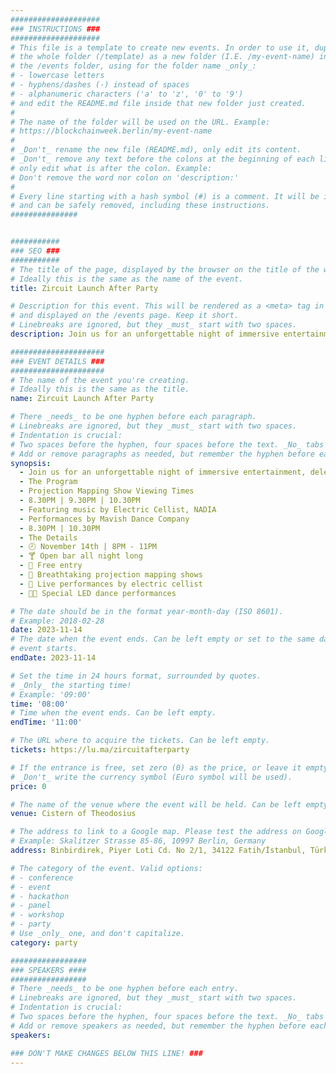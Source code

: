 ```yaml
---
####################
### INSTRUCTIONS ###
####################
# This file is a template to create new events. In order to use it, duplicate
# the whole folder (/template) as a new folder (I.E. /my-event-name) inside of
# the /events folder, using for the folder name _only_:
# - lowercase letters
# - hyphens/dashes (-) instead of spaces
# - alphanumeric characters ('a' to 'z', '0' to '9')
# and edit the README.md file inside that new folder just created.
#
# The name of the folder will be used on the URL. Example:
# https://blockchainweek.berlin/my-event-name
#
# _Don't_ rename the new file (README.md), only edit its content.
# _Don't_ remove any text before the colons at the beginning of each line,
# only edit what is after the colon. Example:
# Don't remove the word nor colon on 'description:'
#
# Every line starting with a hash symbol (#) is a comment. It will be ignored
# and can be safely removed, including these instructions.
###############


###########
### SEO ###
###########
# The title of the page, displayed by the browser on the title of the window.
# Ideally this is the same as the name of the event.
title: Zircuit Launch After Party

# Description for this event. This will be rendered as a <meta> tag in the HTML,
# and displayed on the /events page. Keep it short.
# Linebreaks are ignored, but they _must_ start with two spaces.
description: Join us for an unforgettable night of immersive entertainment, delectable cocktails, and great company as we celebrate the debut of Zircuit, a fully EVM-compatible zero-knowledge rollup powering the limitless potential of web3.

#####################
### EVENT DETAILS ###
#####################
# The name of the event you're creating.
# Ideally this is the same as the title.
name: Zircuit Launch After Party

# There _needs_ to be one hyphen before each paragraph.
# Linebreaks are ignored, but they _must_ start with two spaces.
# Indentation is crucial:
# Two spaces before the hyphen, four spaces before the text. _No_ tabs allowed.
# Add or remove paragraphs as needed, but remember the hyphen before each entry.
synopsis:
  - Join us for an unforgettable night of immersive entertainment, delectable cocktails, and great company as we celebrate the debut of Zircuit, a fully EVM-compatible zero-knowledge rollup powering the limitless potential of web3. Experience the mesmerizing realm of projection mapping as you witness live performances from the Electric Cellist, NADIA and captivating LED dance shows by Istanbul's very own, Mavish Dance Company. Indulge yourself in complimentary craft cocktails while making connections with fellow industry experts. ​​We hope you can join us in commemorating this significant milestone in Zircuit's mission to scale the future of web3!
  - ​​The Program​
  - ​Projection Mapping Show Viewing Times
  - 8.30PM | 9.30PM | 10.30PM
  - Featuring music by Electric Cellist, NADIA 
  - ​Performances by Mavish Dance Company 
  - 8.30PM | 10.30PM
  - ​The Details
  - 🕗 November 14th | 8PM - 11PM
  - 🍸 Open bar all night long
  - 🪩 Free entry
  - 🌌 Breathtaking projection mapping shows
  - 🎻 Live performances by electric cellist
  - ​💃🏼 Special LED dance performances

# The date should be in the format year-month-day (ISO 8601).
# Example: 2018-02-28
date: 2023-11-14
# The date when the event ends. Can be left empty or set to the same day the
# event starts.
endDate: 2023-11-14

# Set the time in 24 hours format, surrounded by quotes.
# _Only_ the starting time!
# Example: '09:00'
time: '08:00'
# Time when the event ends. Can be left empty.
endTime: '11:00'

# The URL where to acquire the tickets. Can be left empty.
tickets: https://lu.ma/zircuitafterparty

# If the entrance is free, set zero (0) as the price, or leave it empty.
# _Don't_ write the currency symbol (Euro symbol will be used).
price: 0

# The name of the venue where the event will be held. Can be left empty.
venue: Cistern of Theodosius

# The address to link to a Google map. Please test the address on Google Maps.
# Example: Skalitzer Strasse 85-86, 10997 Berlin, Germany
address: Binbirdirek, Piyer Loti Cd. No 2/1, 34122 Fatih/İstanbul, Türkiye

# The category of the event. Valid options:
# - conference
# - event
# - hackathon
# - panel
# - workshop
# - party
# Use _only_ one, and don't capitalize.
category: party

#################
### SPEAKERS ####
#################
# There _needs_ to be one hyphen before each entry.
# Linebreaks are ignored, but they _must_ start with two spaces.
# Indentation is crucial:
# Two spaces before the hyphen, four spaces before the text. _No_ tabs allowed.
# Add or remove speakers as needed, but remember the hyphen before each entry.
speakers:

### DON'T MAKE CHANGES BELOW THIS LINE! ###
---
```


<!-- ### DON'T MAKE CHANGES BELOW THIS LINE! ### -->

<Event-Content/>
